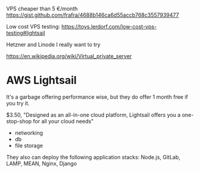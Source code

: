 VPS cheaper than 5 €/month
https://gist.github.com/frafra/4688b146ca6d55accb768c3557939477

Low cost VPS testing:
https://toys.lerdorf.com/low-cost-vps-testing#lightsail

Hetzner and Linode I really want to try

https://en.wikipedia.org/wiki/Virtual_private_server

# AWS Lightsail
It's a garbage offering performance wise, but they do offer 1 month free if you try it.

$3.50, "Designed as an all-in-one cloud platform, Lightsail offers you a one-stop-shop for all your cloud needs"
- networking
- db
- file storage

They also can deploy the following application stacks:
Node.js, GitLab, LAMP, MEAN, Nginx, Django